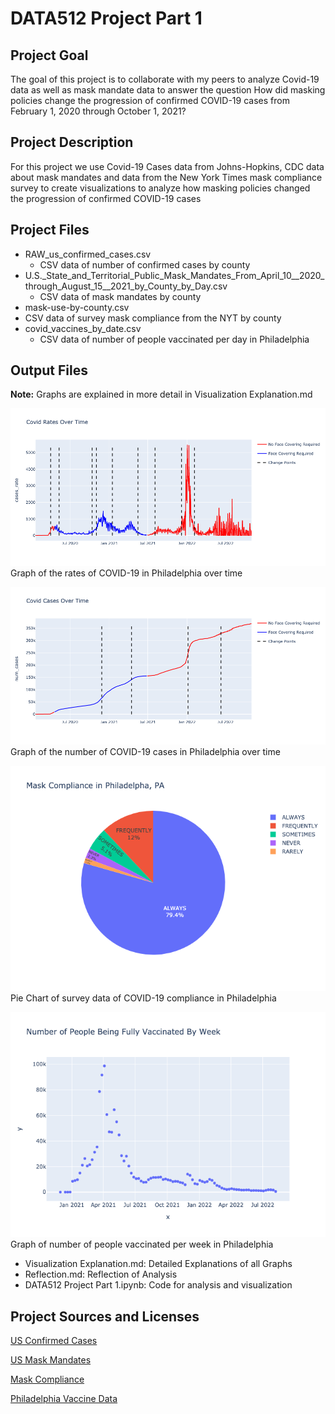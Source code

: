 # DATA512 Project Part 1

## Project Goal
The goal of this project is to collaborate with my peers to analyze Covid-19 data as well as mask mandate data to answer the question How did masking policies change the progression of confirmed COVID-19 cases from February 1, 2020 through October 1, 2021?

## Project Description
For this project we use Covid-19 Cases data from Johns-Hopkins, CDC data about mask mandates and data from the New York Times mask compliance survey to create visualizations to analyze how masking policies changed the progression of confirmed COVID-19 cases

## Project Files
- RAW_us_confirmed_cases.csv
  -  CSV data of number of confirmed cases by county
- U.S._State_and_Territorial_Public_Mask_Mandates_From_April_10__2020_through_August_15__2021_by_County_by_Day.csv
  -  CSV data of mask mandates by county
-  mask-use-by-county.csv
  - CSV data of survey mask compliance from the NYT by county
- covid_vaccines_by_date.csv
  - CSV data of number of people vaccinated per day in Philadelphia

## Output Files
**Note:** Graphs are explained in more detail in Visualization Explanation.md

 ![Graph1](covid_rates.png)
 Graph of the rates of COVID-19 in Philadelphia over time
 
  ![Graph2](covid_cases.png)
  Graph of the number of COVID-19 cases in Philadelphia over time
  
  ![Graph3](mask_compliance.png) 
  Pie Chart of survey data of COVID-19 compliance in Philadelphia
  
  ![Graph4](vaccinations.png) 
  Graph of number of people vaccinated per week in Philadelphia
  
  - Visualization Explanation.md: Detailed Explanations of all Graphs
  - Reflection.md: Reflection of Analysis
  - DATA512 Project Part 1.ipynb: Code for analysis and visualization

## Project Sources and Licenses

[US Confirmed Cases]('https://www.kaggle.com/datasets/antgoldbloom/covid19-data-from-john-hopkins-university')

[US Mask Mandates]('https://data.cdc.gov/Policy-Surveillance/U-S-State-and-Territorial-Public-Mask-Mandates-Fro/62d6-pm5i')

[Mask Compliance]('https://github.com/nytimes/covid-19-data/tree/master/mask-use')

[Philadelphia Vaccine Data]('https://www.phila.gov/programs/coronavirus-disease-2019-covid-19/vaccines/vaccine-data/')
